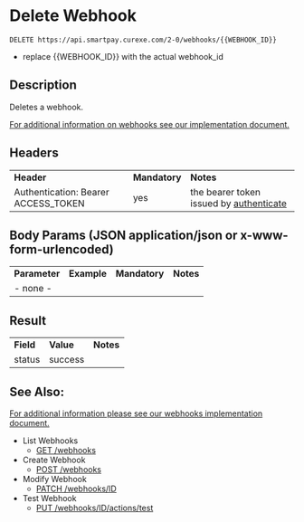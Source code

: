 # Delete Webhook

~~~
DELETE https://api.smartpay.curexe.com/2-0/webhooks/{{WEBHOOK_ID}}
~~~
* replace {{WEBHOOK_ID}} with the actual webhook_id

## Description

Deletes a webhook.

[For additional information on webhooks see our implementation document.](implementation.md)

## Headers

<table>
  <tr>
    <td><b>Header</b></td>
    <td><b>Mandatory</b></td>
    <td><b>Notes</b></td>
  </tr>
  <tr>
    <td>Authentication: Bearer ACCESS_TOKEN</td>
    <td>yes</td>
    <td>the bearer token issued by <a href="..\authenticate\authenticate.md">authenticate</a></td>
  </tr>
</table>

## Body Params (JSON application/json or x-www-form-urlencoded)

<table>
  <tr>
    <td><b>Parameter</b></td>
    <td><b>Example</b></td>
    <td><b>Mandatory</b></td>
    <td><b>Notes</b></td>
  </tr>
  <tr>
    <td colspan="4">- none -</td>
  </tr>
</table>

## Result

<table>
  <tr>
    <td><b>Field</b></td>
    <td><b>Value</b></td>
    <td><b>Notes</b></td>
  </tr>
  <tr>
    <td>status</td>
    <td>success</td>
    <td></td>
  </tr>
</table>

## See Also:

[For additional information please see our webhooks implementation document.](implementation.md)

- List Webhooks
  * [GET /webhooks](webhooks/get_webhooks.md)
- Create Webhook
  * [POST /webhooks](webhooks/create_webhook.md)
- Modify Webhook
  * [PATCH /webhooks/ID](webhooks/modify_webhook.md)
- Test Webhook
  * [PUT /webhooks/ID/actions/test](webhooks/test_webhook.md)
